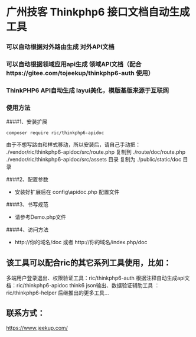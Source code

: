 广州技客 Thinkphp6 接口文档自动生成工具
=======================
### 可以自动根据对外路由生成 对外API文档
### 可以自动根据领域应用api生成 领域API文档（配合https://gitee.com/tojeekup/thinkphp6-auth 使用）
### ThinkPHP6 API自动生成 layui美化，模版基版来源于互联网

### 使用方法
####1、安装扩展
```
composer require ric/thinkphp6-apidoc
```

由于不想写路由和样式移动，所以安装后，请自己手动把：
./vendor/ric/thinkphp6-apidoc/src/route.php 复制到  ./route/doc/route.php
./vendor/ric/thinkphp6-apidoc/src/assets 目录 复制为 ./public/static/doc 目录


####2、配置参数
- 安装好扩展后在 config\apidoc.php 配置文件

####3、书写规范

- 请参考Demo.php文件


####4、访问方法
- http://你的域名/doc 或者 http://你的域名/index.php/doc 

     
## 该工具可以配合ric的其它系列工具使用，比如：
多端用户登录退出、权限验证工具：ric/thinkphp6-auth
根据注释自动生成api文档：ric/thinkphp6-apidoc
think6 json输出、数据验证辅助工具 ：ric/thinkphp6-helper
后继推出的更多工具...


## 联系方式：
https://www.jeekup.com/